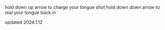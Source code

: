 hold down up arrow to charge your tongue shot
hold down down arrow to real your tongue back in

updated 2024.1.12
